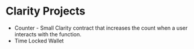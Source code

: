 # Clarity Projects

- Counter - Small Clarity contract that increases the count when a user interacts with the function.
- Time Locked Wallet 